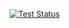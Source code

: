 
[![Test Status](https://github.com/AlexanderPismenskiy/hexlet_pytest/actions/workflows/pytest_check.yml/badge.svg)](https://github.com/AlexanderPismenskiy/hexlet_pytest/actions/)